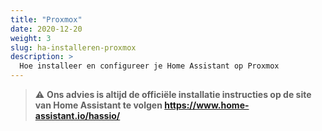 ```yaml
---
title: "Proxmox"
date: 2020-12-20
weight: 3
slug: ha-installeren-proxmox
description: >
  Hoe installeer en configureer je Home Assistant op Proxmox
---
```


> :warning: **Ons advies is altijd de officiële installatie instructies op de site van Home Assistant te volgen https://www.home-assistant.io/hassio/**  

